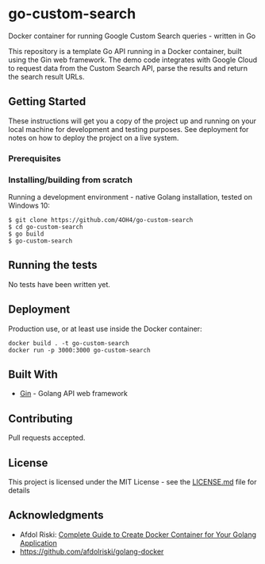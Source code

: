 # go-custom-search
Docker container for running Google Custom Search queries - written in Go

This repository is a template Go API running in a Docker container, built using the Gin web framework. The demo code integrates with Google Cloud to request data from the Custom Search API, parse the results and return the search result URLs.

## Getting Started

These instructions will get you a copy of the project up and running on your local machine for development and testing purposes. See deployment for notes on how to deploy the project on a live system.

### Prerequisites


### Installing/building from scratch

Running a development environment - native Golang installation, tested on Windows 10:

```
$ git clone https://github.com/4OH4/go-custom-search
$ cd go-custom-search
$ go build
$ go-custom-search
```

## Running the tests

No tests have been written yet.

## Deployment

Production use, or at least use inside the Docker container:

```
docker build . -t go-custom-search
docker run -p 3000:3000 go-custom-search
```

## Built With

* [Gin](https://github.com/gin-gonic/gin) - Golang API web framework

## Contributing

Pull requests accepted.

## License

This project is licensed under the MIT License - see the [LICENSE.md](LICENSE.md) file for details

## Acknowledgments

* Afdol Riski: [Complete Guide to Create Docker Container for Your Golang Application](https://levelup.gitconnected.com/complete-guide-to-create-docker-container-for-your-golang-application-80f3fb59a15e)
* https://github.com/afdolriski/golang-docker
